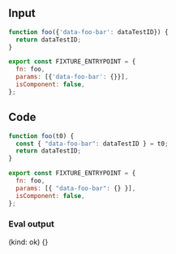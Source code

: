 
## Input

```javascript
function foo({'data-foo-bar': dataTestID}) {
  return dataTestID;
}

export const FIXTURE_ENTRYPOINT = {
  fn: foo,
  params: [{'data-foo-bar': {}}],
  isComponent: false,
};

```

## Code

```javascript
function foo(t0) {
  const { "data-foo-bar": dataTestID } = t0;
  return dataTestID;
}

export const FIXTURE_ENTRYPOINT = {
  fn: foo,
  params: [{ "data-foo-bar": {} }],
  isComponent: false,
};

```
      
### Eval output
(kind: ok) {}